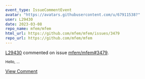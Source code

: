 ```yaml
---
event_type: IssueCommentEvent
avatar: "https://avatars.githubusercontent.com/u/67911538?"
user: L29430
date: 2023-03-08
repo_name: mfem/mfem
html_url: https://github.com/mfem/mfem/issues/3479
repo_url: https://github.com/mfem/mfem
---
```


<a href='https://github.com/L29430' target='_blank'>L29430</a> commented on issue <a href='https://github.com/mfem/mfem/issues/3479' target='_blank'>mfem/mfem#3479</a>.

<small>Hello,...</small>

<a href='https://github.com/mfem/mfem/issues/3479' target='_blank'>View Comment</a>